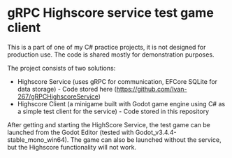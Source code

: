 # gRPC Highscore service test game client
This is a part of one of my C# practice projects, it is not designed for production use. 
The code is shared mostly for demonstration purposes.

The project consists of two solutions:
- Highscore Service (uses gRPC for communication, EFCore SQLite for data storage) - Code stored here (https://github.com/Ivan-267/gRPCHighscoreService)
- Highscore Client (a minigame built with Godot game engine using C# as a simple test client for the service) - Code stored in this repository

After getting and starting the HighScore Service, the test game can be launched from the Godot Editor (tested with Godot_v3.4.4-stable_mono_win64). 
The game can also be launched without the service, but the Highscore functionality will not work.
